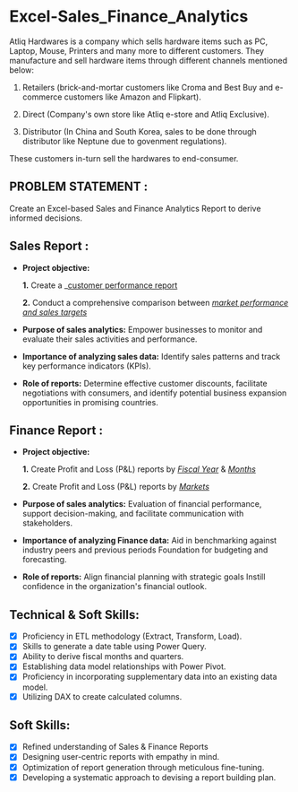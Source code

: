 # Excel-Sales_Finance_Analytics

Atliq Hardwares is a company which sells hardware items such as PC, Laptop, Mouse, Printers and many more to different customers. They manufacture and sell hardware items through different channels mentioned below:

1. Retailers (brick-and-mortar customers like Croma and Best Buy and e-commerce customers like Amazon and Flipkart).

2. Direct (Company's own store like Atliq e-store and Atliq Exclusive).

3. Distributor (In China and South Korea, sales to be done through distributor like Neptune due to govenment regulations).

These customers in-turn sell the hardwares to end-consumer.

## PROBLEM STATEMENT :
  Create an Excel-based Sales and Finance Analytics Report to derive informed decisions.


## Sales Report :


- **Project objective:** 

    **1.** Create a _[customer performance report](https://github.com/aruleesh/Sales_finance_analytics_excel/blob/main/Customer%20Performance%20Report.pdf)

    **2.** Conduct a comprehensive comparison between _[market performance and sales targets](https://github.com/aruleesh/Sales_finance_analytics_excel/blob/main/Market%20Performance%20vs%20Target.pdf)_

- **Purpose of sales analytics:** Empower businesses to monitor and evaluate their sales activities and performance.

- **Importance of analyzing sales data:** Identify sales patterns and track key performance indicators (KPIs).

- **Role of reports:** Determine effective customer discounts, facilitate negotiations with consumers, and identify potential business expansion opportunities in promising countries.


## Finance Report :

- **Project objective:** 

    **1.** Create Profit and Loss (P&L) reports by _[Fiscal Year](https://github.com/aruleesh/Sales_finance_analytics_excel/blob/main/P%20and%20L%20Yearly.pdf)_ & _[Months](https://github.com/aruleesh/Sales_finance_analytics_excel/blob/main/P%20and%20L%20Months.pdf)_ 

   **2.** Create Profit and Loss (P&L) reports by _[Markets](https://github.com/aruleesh/Sales_finance_analytics_excel/blob/main/P%20and%20L%20Year%20(Markets).pdf)_

- **Purpose of sales analytics:** Evaluation of financial performance, support decision-making, and facilitate communication with stakeholders.

- **Importance of analyzing Finance data:** Aid in benchmarking against industry peers and previous periods Foundation for budgeting and forecasting.

- **Role of reports:** Align financial planning with strategic goals Instill confidence in the organization's financial outlook.


## Technical & Soft Skills:
- [x]	Proficiency in ETL methodology (Extract, Transform, Load).
- [x]	Skills to generate a date table using Power Query.
- [x]	Ability to derive fiscal months and quarters.
- [x]	Establishing data model relationships with Power Pivot.
- [x]	Proficiency in incorporating supplementary data into an existing data model.
- [x]	Utilizing DAX to create calculated columns.

## Soft Skills:
- [x]	Refined understanding of Sales & Finance Reports
- [x]	Designing user-centric reports with empathy in mind.
- [x]	Optimization of report generation through meticulous fine-tuning.
- [x]	Developing a systematic approach to devising a report building plan.
